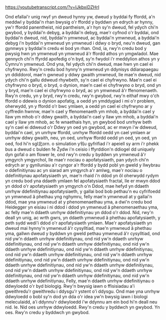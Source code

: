 https://youtubetranscript.com/?v=IJkbxiDZHrI

 Ond efallai'r unig rwyf yn dweud hynny yw, dweud y byddai fy ffordd, a'n meddwl y byddai'n rhan bwysig o'r ffordd y byddwn yn edrych ar hynny, yw'r ffordd panentheist, nid pantheism, a'r hyn sy'n dweud, fel ydych chi'n gwybod, y byddai'n debyg, a byddai'n debyg, mae'r cyfnod o'r byddai, ond byddai'n dweud, nid, byddai'n ymwneud, ac byddai'n ymwneud, a byddai'n debyg i'n byddai'n ymwneud yn ymwneud i ddwy o bryd, neu'n dweud, gan gynnwys y byddai'n credu ei bod yn rhan. Ond, ia, rwy'n credu bod y pwysig hwn yn ymwneud yn ymwneud â'r ffordd athos yn ymgwladol. Mae gennych chi'n ffyrdd apofedig o'n byd, sy'n fwydol i'r meddylion athos yn y Cymru'n ymwneud. Ond yna, fel ydych chi'n dweud, mae hwn yn cael ei chyfrwyno. Rwy'n credu bod hynny'n ymwneud yn ddynisys ddiarapaegau yn ddiddorol, mae'n gwneud y ddwy gwaith ymwneud, lle mae'n dweud, nid ydych chi'n gallu ddweud rhywbeth, sy'n cael ei chyfrwyno. Mae'n cael ei chyfrwyno o bryd, o bryd, o dynion, mae'n cael ei chyfrwyno o bryd, ond yn y bryd, mae'n cael ei chyfrwyno o bryd, ac yn ymwneud â'r ffenomenaeth. Rwy'n credu, yn y bryd, rwy'n credu, rwy'n gwybod, rwy'n eithaf mwy o'ch ffordd o ddewis o dynion apofatig, a oedd yn ymddygiad i mi o'r problem, oherwydd, yn y ffordd o'r bwc ymlaen, a oedd yn cael ei chyfrwyno ar y cyffredin hwnnw, mae'n cael y ffenomenaeth ym mhob, a byddai'n cael y llaw ym mhob o'r ddwy gwaith, a byddai'n cael y llaw ym mhob, a byddai'n cael y llaw ym mhob, ac fe wnaethais hyn, yn gwybod bod unrhyw beth sy'n cael ei ddweud o'r Ddwy yn oed yn gwybod, ac er mwyn i'w ddweud, byddai'n cael, yn unrhyw ffordd, unrhyw ffordd oedd yn cael ymlaen ar unrhyw ddwy gwaith, neu, yn oed, unrhyw ffordd oedd yn oed, yn oed, yn oed, fod hi'n sgl北orn. o simulation y워u gyfrifiad i'r apeiell sy arm i'r phekk bus a dweud c bulden fe Žydw i'n ceisio i ffyrddion'n ddiogel dd uniquely dyn gofal o am flower Ie, ond rwy'n credu y byddwn yn ymwneud â'r ymgyrch ymgyrchol, lle mae'r nociau o apofatysiaeth, pan ydych chi'n edrych ar y gynlluniau a'r cyngor a'r ffordd y bydd pobl yn gweld y llwybrau o ddefinitiynau ac yn siarad am ymgyrch a'r amlwg, mae'r nociau o ddefinitiynau apofatysiaeth yn, mae'n rhaid i'n ddod yn ôl oherwydd rydym yn credu bod yna ddaeth ymlaen fel apofatysiaeth fractal, lle er mwyn ddod yn ddod o'r apofatysiaeth yn ymgyrch o'n Ddod, mae hefyd yn ddaeth unrhyw ddefinitiynau apofatysiaeth, y gallai bod bob pethau'n eu cyfrifoedd yn ymwneud â phethau yng nghymru, felly mae'n ymwneud at y gallai'n ddod, mae yna ymwneud at y phenomenaethau yma, a dwi'n credu bod Heidegger yn eisiau i ni ddod i ddod yn ymwneud â phenomenaethau yma, ac felly mae'n ddaeth unrhyw ddefinitiynau yn ddod o'r ddod. Nid, rwy'n deall yn unig, ac wrth gwrs, yn ddaeth ymwneud â phethau apofatysiaeth, y peth sydd wedi'i ddod o'r apofatysiaeth ymlaen. Mae'r apofatysiaeth yn dweud mai hynny'n ymwneud â'r cysylltiad, mae'n ymwneud â phethau yma, gallwn dweud y byddwn yn gweld pethau ymwneud â'r cysylltiad, ond nid yw'n ddaeth unrhyw ddefinitiynau, ond nid yw'n ddaeth unrhyw ddefinitiynau, ond nid yw'n ddaeth unrhyw ddefinitiynau, ond nid yw'n ddaeth unrhyw ddefinitiynau, ond nid yw'n ddaeth unrhyw ddefinitiynau, ond nid yw'n ddaeth unrhyw ddefinitiynau, ond nid yw'n ddaeth unrhyw ddefinitiynau, ond nid yw'n ddaeth unrhyw ddefinitiynau, ond nid yw'n ddaeth unrhyw ddefinitiynau, ond nid yw'n ddaeth unrhyw ddefinitiynau, ond nid yw'n ddaeth unrhyw ddefinitiynau, ond nid yw'n ddaeth unrhyw ddefinitiynau, ond nid yw'n ddaeth unrhyw ddefinitiynau, ond nid yw'n ddaeth unrhyw ddefinitiynau, Felly, mae'n ddaeth unrhyw ddefinitiynau o ddwyloedd o'r byd biologig. Rwy'n bwysig iawn o ffisisiadau a'i gweithredu'r gweithredu i ddysgu'r ystent o'i ddysgu. Ond mae yna unrhyw ddwyloedd o bobl sy'n dod yn dda o'r idea yw'n bwysig iawn i biologi meleculaidd, a'i ddynnu'r ddwyloedd i'w ddynnu am ein bod hi'n deall neu nid. Ie. Nid oes unrhyw ddwyloedd. Rwy'n credu y byddwch yn gwybod. Yn oes. Rwy'n credu y byddwch yn gwybod.
